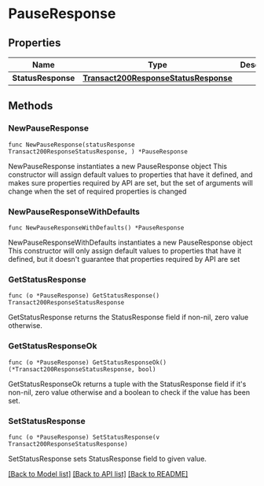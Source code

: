 # PauseResponse

## Properties

Name | Type | Description | Notes
------------ | ------------- | ------------- | -------------
**StatusResponse** | [**Transact200ResponseStatusResponse**](Transact200ResponseStatusResponse.md) |  | 

## Methods

### NewPauseResponse

`func NewPauseResponse(statusResponse Transact200ResponseStatusResponse, ) *PauseResponse`

NewPauseResponse instantiates a new PauseResponse object
This constructor will assign default values to properties that have it defined,
and makes sure properties required by API are set, but the set of arguments
will change when the set of required properties is changed

### NewPauseResponseWithDefaults

`func NewPauseResponseWithDefaults() *PauseResponse`

NewPauseResponseWithDefaults instantiates a new PauseResponse object
This constructor will only assign default values to properties that have it defined,
but it doesn't guarantee that properties required by API are set

### GetStatusResponse

`func (o *PauseResponse) GetStatusResponse() Transact200ResponseStatusResponse`

GetStatusResponse returns the StatusResponse field if non-nil, zero value otherwise.

### GetStatusResponseOk

`func (o *PauseResponse) GetStatusResponseOk() (*Transact200ResponseStatusResponse, bool)`

GetStatusResponseOk returns a tuple with the StatusResponse field if it's non-nil, zero value otherwise
and a boolean to check if the value has been set.

### SetStatusResponse

`func (o *PauseResponse) SetStatusResponse(v Transact200ResponseStatusResponse)`

SetStatusResponse sets StatusResponse field to given value.



[[Back to Model list]](../README.md#documentation-for-models) [[Back to API list]](../README.md#documentation-for-api-endpoints) [[Back to README]](../README.md)


